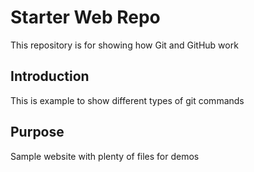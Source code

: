 # Starter Web Repo

This repository is for showing how Git and GitHub work

## Introduction

This is example to show different types of git commands

## Purpose

Sample website with plenty of files for demos